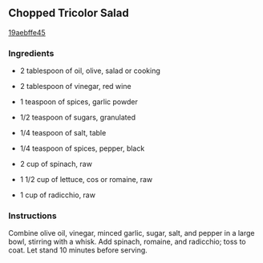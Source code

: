 ## Chopped Tricolor Salad

[19aebffe45](http://www.myrecipes.com/recipe/chopped-tricolor-salad)

### Ingredients

 - 2 tablespoon of oil, olive, salad or cooking

 - 2 tablespoon of vinegar, red wine

 - 1 teaspoon of spices, garlic powder

 - 1/2 teaspoon of sugars, granulated

 - 1/4 teaspoon of salt, table

 - 1/4 teaspoon of spices, pepper, black

 - 2 cup of spinach, raw

 - 1 1/2 cup of lettuce, cos or romaine, raw

 - 1 cup of radicchio, raw

### Instructions

Combine olive oil, vinegar, minced garlic, sugar, salt, and pepper in a large bowl, stirring with a whisk. Add spinach, romaine, and radicchio; toss to coat. Let stand 10 minutes before serving.